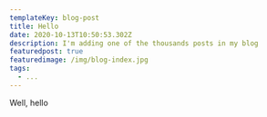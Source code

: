 ```yaml
---
templateKey: blog-post
title: Hello
date: 2020-10-13T10:50:53.302Z
description: I'm adding one of the thousands posts in my blog
featuredpost: true
featuredimage: /img/blog-index.jpg
tags:
  - ...
---
```

Well, hello